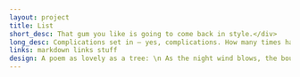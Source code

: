 ```yaml
---
layout: project
title: List
short_desc: That gum you like is going to come back in style.</div>
long_desc: Complications set in — yes, complications. How many times have we heard: 'it's simple'. Nothing is simple. We live in a world where nothing is simple. Each day, just when we think we have a handle on things, suddenly some new element is introduced and everything is complicated once again. What is the secret? What is the secret to simplicity, to the pure and simple life? Are our appetites, our desires undermining us? Is the cart in front of the horse?
links: markdown links stuff
design: A poem as lovely as a tree: \n As the night wind blows, the boughs move to and fro. \n The rustling, the magic rustling that brings on the dark dream. \n The dream of suffering and pain. \n Pain for the victim, pain for the inflicter of pain. \n A circle of pain, a circle of suffering. \n Woe to the ones who behold the pale horse.
---
```


